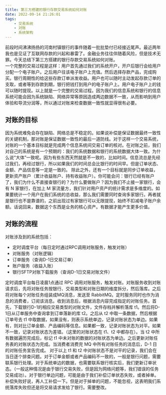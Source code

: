 ```yaml
---
title: 第三方搭建的银行存款交易系统如何对账
date: 2022-09-14 21:26:01
tags: 
    - 交易系统
    - 对账
    - 系统架构
---
```


前段时间沸沸扬扬的河南村镇银行的事件随着一批批垫付已经接近尾声。最近两年我也是见证了互联网存款的兴起和暴雷了。金融业务往往伴随着风险，但是技术无罪。今天总结下第三方搭建的银行存款交易系统如何对账。  
一个完整的交易过程是这样：用户首先通过我们的系统开户，开户后银行会给用户分配一个电子账户。之后用户往该电子账户上充值。然后选择存款产品，完成购买。银行周期性的给这些存款订单派发收益。用户也可以随时主动发起存款订单的支取，或者等到存款到期，银行把钱打到用户的电子账户上。用户电子账户上的钱可以随时提现。以上就是一个完整的交易过程。因为我们的信息系统和银行的信息系统可能会因为系统缺陷、网络异常等原因造成两边数据不一致，从而影响到用户体验和导流分润等，所以通过对账来检查数据一致性就显得很有必要。

## 对账的目标
因为系统难免会存在缺陷、网络总是不稳定的。如果说补偿是保证数据最终一致性的关键机制，那对账是保证数据一致性的最后一道防线。对于这样一个交易系统，对账的一个基本目标就是完成两个信息系统间交易订单的核对。在对账之前，我们对自己的系统是有一个预期的：我们的系统数据和银行的系统数据大体一致。为什么说“大体”一致呢。因为有些东西天然就是不一致的，比如时间。信息流总是先经过我们，再经过银行，所以如果我们的时间总会比银行的时间早。但是订单状态、金额、产品信息等一定是一致的。
除此之外，还有一个目标就是同步订单收益，更新资产账户（累计收益账户、持有收益账户）。你可能会问：银行已经有账户了，我们为什么不直接查银行的？为什么要做账户？因为我们不止接一家银行，会有 N 家银行，在加上 M 家流量方，我们针对用户资产的统计需求是多维度的。如果要统计一个用户在我们系统的总收益，那么我们需要同时查询多家银行。再者就是银行也不是靠谱的，之前出现过有家银行可以无限提现，始终不扣减电子账户余额。话说回来，数据这个东西是业务的核心资产。有数据才能产生更多价值。

## 对账的流程
对账涉及到的系统包括：
* 定时调度平台（每日定时通过RPC调用对账服务，触发对账）
* 对账服务（对账逻辑）
* 订单服务（查询D-1日交易订单）
* 账户服务（收益入账）
* 银行SFTP对账下载服务（查询D-1日交易对账文件）
  
定时调度平台每日凌晨1点通过 RPC 调用对账服务，触发对账。对账服务收到对账请求后，先将对账任务按银行、交易类型和对账日期的维度拆分，然后落库。之后将对账每个对账任务组装成MQ消息，发送至 RabbitMQ。定时服务同时也作为消息的消费者，订阅该消息。收到消息后，根据消息内容完成指定的对账任务。首先，下载银行D-1的相应交易类型的对账文件，文件存档并解析落库 t1。然后将D-1日从订单服务中查询拿到订单落新的库 t2。之后从 t2 中取一条数据，然后根据订单号去 t1 中取数据，如果没有，则表示系统单边，记录对账状态为单边。如果有，则对比订单金额、产品编码等信息。如果都一致，记录对账状态为对平。如果不一致，记录对账状态为差错。（这里的对账状态在 t1、t2 中都存在）。当 t2 中所有数据遍历完成后，标记 t1 中未对账的数据的对账状态为单边。之后更新对账任务表的对账状态为完成。当消费者消费完 MQ 中所有对账任务的消息后，D-1 日的对账任务宣告完成。
对于以上 t1 和 t2 中对账状态不是对平的记录，我们会在当日逐个排查问题。对于订单金额或者产品编码不一致的，一般是银行问题，需要联系银行处理。对于系统单边的数据，也需要联系银行核实后，我们更新订单状态。（一般这种情况是由于银行交易失败，但是因为网络问题等，我们错误的任务交易成功）。对于银行单边问题，可能是由于我们补偿订单状态失败，或者掉单。补偿失败好说，再人工补偿一下。但是对于掉单的问题，不能忽视，这表明我们系统落库失败但还是将交易请求发给了银行。需要整改。
